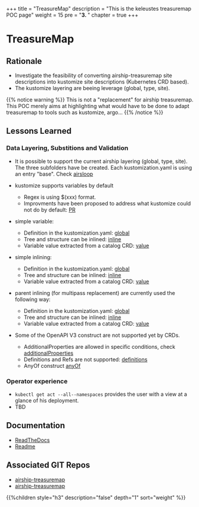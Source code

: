 +++
title = "TreasureMap"
description = "This is the keleustes treasuremap POC page"
weight = 15
pre = "<b>3. </b>"
chapter = true
+++

# TreasureMap

## Rationale

- Investigate the feasibility of converting airship-treasuremap site descriptions
  into kustomize site descriptions (Kubernetes CRD based).
- The kustomize layering are beeing leverage (global, type, site).

{{% notice warning %}}
This is not a "replacement" for airship treasuremap. This POC merely aims at highlighting what would have to be done to adapt treasuremap to tools such as kustomize, argo...
{{% /notice %}}

## Lessons Learned

### Data Layering, Substitions and Validation

- It is possible to support the current airship layering (global, type, site). The three subfolders have be created.
  Each kustomization.yaml is using an entry "base". Check [airsloop](https://github.com/keleustes/airship-treasuremap/blob/master/site/airsloop/kustomization.yaml#L5)

- kustomize supports variables by default
  - Regex is using $(xxx) format.
  - Improvments have been proposed to address what kustomize could not do by default: [PR](https://github.com/kubernetes-sigs/kustomize/pull/1111)

- simple variable: 
  - Definition in the kustomization.yaml: [global](https://github.com/keleustes/airship-treasuremap/blob/master/global/kustomization.yaml#L1085)
  - Tree and structure can be inlined: [inline](https://github.com/keleustes/airship-treasuremap/blob/master/global/software/charts/ucp/drydock/maas.yaml#L48)
  - Variable value extracted from a catalog CRD: [value](https://github.com/keleustes/airship-treasuremap/blob/master/site/airsloop/networks/common-addresses.yaml#L12)

- simple inlining:
  - Definition in the kustomization.yaml: [global](https://github.com/keleustes/airship-treasuremap/blob/master/global/kustomization.yaml#L2553)
  - Tree and structure can be inlined: [inline](https://github.com/keleustes/airship-treasuremap/blob/master/global/software/charts/osh/openstack-glance/glance.yaml#L20)
  - Variable value extracted from a catalog CRD: [value](https://github.com/keleustes/airship-treasuremap/blob/master/global/software/config/versions.yaml#L127)

- parent inlining (for multipass replacement) are currently used the following way:
  - Definition in the kustomization.yaml: [global](https://github.com/keleustes/airship-treasuremap/blob/master/global/kustomization.yaml#L2089)
  - Tree and structure can be inlined: [inline](https://github.com/keleustes/airship-treasuremap/blob/master/global/software/charts/osh/openstack-glance/glance.yaml#L130)
  - Variable value extracted from a catalog CRD: [value](https://github.com/keleustes/airship-treasuremap/blob/master/type/sloop/config/endpoints.yaml#L675)

- Some of the OpenAPI V3 construct are not supported yet by CRDs.
  - AdditionalProperties are allowed in specific conditions, check [additionalProperties](https://github.com/keleustes/airship-treasuremap/blob/master/deploy/crds/DrydockHostProfile.yaml#L141)
  - Definitions and Refs are not supported: [definitions](https://github.com/keleustes/airship-treasuremap/blob/master/deploy/crds/PromenadeGenesis.yaml#L36)
  - AnyOf construct [anyOf](https://github.com/keleustes/airship-treasuremap/blob/master/deploy/crds/PromenadeKubernetesNetwork.yaml#L156)

### Operator experience

- `kubectl get act --all--namespaces` provides the user with a view at a glance of his deployment.
- TBD

## Documentation

- [ReadTheDocs](https://airshipit.readthedocs.io/projects/treasuremap/en/latest/)
- [Readme](https://github.com/keleustes/airship-treasuremap/blob/master/README.md)

## Associated GIT Repos

- [airship-treasuremap](https://github.com/keleustes/airship-treasuremap)
- [airship-treasuremap](https://github.com/airshipit/treasuremap)

<!--more-->

{{%children style="h3" description="false" depth="1" sort="weight" %}}
